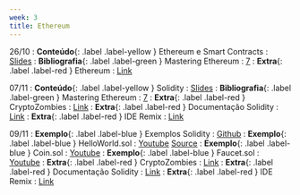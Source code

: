 ```yaml
---
week: 3
title: Ethereum
---
```


26/10
: **Conteúdo**{: .label .label-yellow } Ethereum e Smart Contracts
  : [Slides](https://github.com/danilocurvelo/imd0913-2023/raw/main/slides/13-ethereum-and-smart-contracts.pdf)
: **Bibliografia**{: .label .label-green } Mastering Ethereum
  : [7](https://github.com/ethereumbook/ethereumbook/blob/develop/07smart-contracts-solidity.asciidoc)
: **Extra**{: .label .label-red } Ethereum
  : [Link](https://ethereum.org/pt-br/)

07/11
: **Conteúdo**{: .label .label-yellow } Solidity
  : [Slides](https://github.com/danilocurvelo/imd0913-2023/raw/main/slides/14-solidity.pdf)
: **Bibliografia**{: .label .label-green } Mastering Ethereum
  : [7](https://github.com/ethereumbook/ethereumbook/blob/develop/07smart-contracts-solidity.asciidoc)
: **Extra**{: .label .label-red } CryptoZombies
  : [Link](https://cryptozombies.io/)
: **Extra**{: .label .label-red } Documentação Solidity
  : [Link](https://docs.soliditylang.org/)
: **Extra**{: .label .label-red } IDE Remix
  : [Link](https://remix.ethereum.org/)

09/11
: **Exemplo**{: .label .label-blue } Exemplos Solidity
  : [Github](https://github.com/danilocurvelo/solidity-workshop)
: **Exemplo**{: .label .label-blue } HelloWorld.sol
  : [Youtube](https://www.youtube.com/watch?v=ocO5XkdaIz8) [Source](https://www.youtube.com/watch?v=ocO5XkdaIz8)
: **Exemplo**{: .label .label-blue } Coin.sol
  : [Youtube](https://www.youtube.com/watch?v=nVy4dHSKL9Q)
: **Exemplo**{: .label .label-blue } Faucet.sol
  : [Youtube](https://www.youtube.com/watch?v=Kp_DWi_KkGE)
: **Extra**{: .label .label-red } CryptoZombies
  : [Link](https://cryptozombies.io/)
: **Extra**{: .label .label-red } Documentação Solidity
  : [Link](https://docs.soliditylang.org/)
: **Extra**{: .label .label-red } IDE Remix
  : [Link](https://remix.ethereum.org/)
